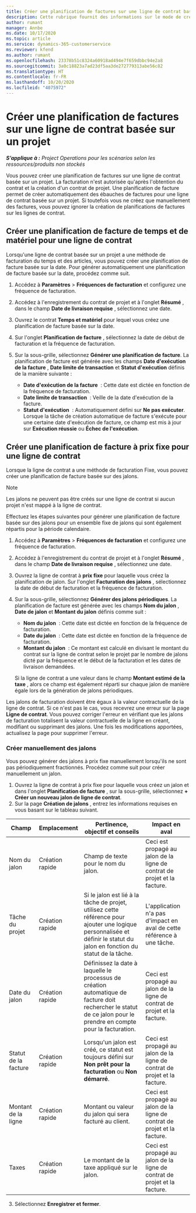 ```yaml
---
title: Créer une planification de factures sur une ligne de contrat basée sur un projet
description: Cette rubrique fournit des informations sur le mode de création de planifications de factures et de jalons pour les lignes de contrat.
author: rumant
manager: Annbe
ms.date: 10/17/2020
ms.topic: article
ms.service: dynamics-365-customerservice
ms.reviewer: kfend
ms.author: rumant
ms.openlocfilehash: 23378b51c8324a60918ad494e7f659dbbc94e2a8
ms.sourcegitcommit: 3a0c18823a7ad23df5aa3de272779313abe56c82
ms.translationtype: HT
ms.contentlocale: fr-FR
ms.lasthandoff: 10/20/2020
ms.locfileid: "4075972"
---
```

# <a name="create-an-invoice-schedule-on-a-project-based-contract-line"></a>Créer une planification de factures sur une ligne de contrat basée sur un projet 

_**S’applique à :** Project Operations pour les scénarios selon les ressources/produits non stockés_

Vous pouvez créer une planification de factures sur une ligne de contrat basée sur un projet. La facturation n'est autorisée qu'après l'obtention du contrat et la création d'un contrat de projet. Une planification de facture permet de créer automatiquement des ébauches de factures pour une ligne de contrat basée sur un projet. Si toutefois vous ne créez que manuellement des factures, vous pouvez ignorer la création de planifications de factures sur les lignes de contrat.

## <a name="create-a-time-and-material-invoice-schedule-for-a-contract-line"></a>Créer une planification de facture de temps et de matériel pour une ligne de contrat

Lorsqu'une ligne de contrat basée sur un projet a une méthode de facturation du temps et des articles, vous pouvez créer une planification de facture basée sur la date. Pour générer automatiquement une planification de facture basée sur la date, procédez comme suit.

1. Accédez à **Paramètres** > **Fréquences de facturation** et configurez une fréquence de facturation.
2. Accédez à l'enregistrement du contrat de projet et à l'onglet **Résumé** , dans le champ **Date de livraison requise** , sélectionnez une date.
3. Ouvrez le contrat **Temps et matériel** pour lequel vous créez une planification de facture basée sur la date. 
4. Sur l'onglet **Planification de facture** , sélectionnez la date de début de facturation et la fréquence de facturation.
5. Sur la sous-grille, sélectionnez **Générer une planification de facture**. La planification de facture est générée avec les champs **Date d'exécution de la facture** , **Date limite de transaction** et **Statut d'exécution** définis de la manière suivante :

    - **Date d'exécution de la facture**  : Cette date est dictée en fonction de la fréquence de facturation.
    - **Date limite de transaction**  : Veille de la date d'exécution de la facture.
    - **Statut d'exécution**  : Automatiquement défini sur **Ne pas exécuter**. Lorsque la tâche de création automatique de facture s'exécute pour une certaine date d'exécution de facture, ce champ est mis à jour sur **Exécution réussie** ou **Échec de l'exécution**.

## <a name="create-a-fixed-price-invoice-schedule-for-a-contract-line"></a>Créer une planification de facture à prix fixe pour une ligne de contrat

Lorsque la ligne de contrat a une méthode de facturation Fixe, vous pouvez créer une planification de facture basée sur des jalons. 

> [!NOTE]
> Les jalons ne peuvent pas être créés sur une ligne de contrat si aucun projet n'est mappé à la ligne de contrat.

Effectuez les étapes suivantes pour générer une planification de facture basée sur des jalons pour un ensemble fixe de jalons qui sont également répartis pour la période calendaire.

1. Accédez à **Paramètres** > **Fréquences de facturation** et configurez une fréquence de facturation.
2. Accédez à l'enregistrement du contrat de projet et à l'onglet **Résumé** , dans le champ **Date de livraison requise** , sélectionnez une date.
3. Ouvrez la ligne de contrat à **prix fixe** pour laquelle vous créez la planification de jalon. Sur l'onglet **Facturation des jalons** , sélectionnez la date de début de facturation et la fréquence de facturation. 
4. Sur la sous-grille, sélectionnez **Générer des jalons périodiques**. La planification de facture est générée avec les champs **Nom du jalon** , **Date de jalon** et **Montant du jalon** définis comme suit :

    - **Nom du jalon**  : Cette date est dictée en fonction de la fréquence de facturation.
    - **Date du jalon**  : Cette date est dictée en fonction de la fréquence de facturation.
    - **Montant du jalon**  : Ce montant est calculé en divisant le montant du contrat sur la ligne de contrat selon le projet par le nombre de jalons dicté par la fréquence et le début de la facturation et les dates de livraison demandées.

    Si la ligne de contrat a une valeur dans le champ **Montant estimé de la taxe** , alors ce champ est également réparti sur chaque jalon de manière égale lors de la génération de jalons périodiques.

Les jalons de facturation doivent être égaux à la valeur contractuelle de la ligne de contrat. Si ce n'est pas le cas, vous recevrez une erreur sur la page **Ligne de contrat**. Vous pouvez corriger l'erreur en vérifiant que les jalons de facturation totalisent la valeur contractuelle de la ligne en créant, modifiant ou supprimant des jalons. Une fois les modifications apportées, actualisez la page pour supprimer l'erreur.

### <a name="manually-create-milestones"></a>Créer manuellement des jalons

Vous pouvez générer des jalons à prix fixe manuellement lorsqu'ils ne sont pas périodiquement fractionnés. Procédez comme suit pour créer manuellement un jalon.

1. Ouvrez la ligne de contrat à prix fixe pour laquelle vous créez un jalon et dans l'onglet **Planification de facture** , sur la sous-grille, sélectionnez **+ Créer un nouveau jalon de ligne de contrat**. 
2. Sur la page **Création de jalons** , entrez les informations requises en vous basant sur le tableau suivant.

| Champ | Emplacement | Pertinence, objectif et conseils | Impact en aval |
| --- | --- | --- | --- |
| Nom du jalon | Création rapide | Champ de texte pour le nom du jalon. | Ceci est propagé au jalon de la ligne de contrat de projet et la facture. |
| Tâche du projet | Création rapide | Si le jalon est lié à la tâche de projet, utilisez cette référence pour ajouter une logique personnalisée et définir le statut du jalon en fonction du statut de la tâche. | L'application n'a pas d'impact en aval de cette référence à une tâche. |
| Date du jalon | Création rapide | Définissez la date à laquelle le processus de création automatique de facture doit rechercher le statut de ce jalon pour le prendre en compte pour la facturation. | Ceci est propagé au jalon de la ligne de contrat de projet et la facture. |
| Statut de la facture | Création rapide | Lorsqu'un jalon est créé, ce statut est toujours défini sur **Non prêt pour la facturation** ou **Non démarré**. | Ceci est propagé au jalon de la ligne de contrat de projet et la facture. |
| Montant de la ligne | Création rapide | Montant ou valeur du jalon qui sera facturé au client. | Ceci est propagé au jalon de la ligne de contrat de projet et la facture. |
| Taxes | Création rapide | Le montant de la taxe appliqué sur le jalon. | Ceci est propagé au jalon de la ligne de contrat de projet et la facture. |

3. Sélectionnez **Enregistrer et fermer**.
